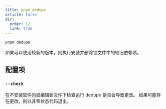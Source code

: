 ```yaml
---
title: pnpm dedupe
article: false
dir:
  order: 12
  link: true
---
```


```bash
pnpm dedupe
```

如果可以使用较新的版本，则执行安装并删除锁文件中的较旧依赖项。

## 配置项

### `--check`

在不安装软件包或编辑锁文件下检查运行 dedupe 是否会导致更改。 如果可能存在更改，则以非零状态代码退出。